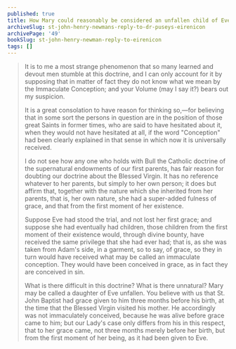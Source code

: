 ```yaml
---
published: true
title: How Mary could reasonably be considered an unfallen child of Eve
archiveSlug: st-john-henry-newmans-reply-to-dr-puseys-eirenicon
archivePage: '49'
bookSlug: st-john-henry-newman-reply-to-eirenicon
tags: []
---
```


> It is to me a most strange phenomenon that so many learned and devout men stumble at this doctrine, and I can only account for it by supposing that in matter of fact they do not know what we mean by the Immaculate Conception; and your Volume (may I say it?) bears out my suspicion.
>
> It is a great consolation to have reason for thinking so,—for believing that in some sort the persons in question are in the position of those great Saints in former times, who are said to have hesitated about it, when they would not have hesitated at all, if the word "Conception" had been clearly explained in that sense in which now it is universally received.
>
> I do not see how any one who holds with Bull the Catholic doctrine of the supernatural endowments of our first parents, has fair reason for doubting our doctrine about the Blessed Virgin. It has no reference whatever to her parents, but simply to her own person; it does but affirm that, together with the nature which she inherited from her parents, that is, her own nature, she had a super-added fulness of grace, and that from the first moment of her existence.
>
> Suppose Eve had stood the trial, and not lost her first grace; and suppose she had eventually had children, those children from the first moment of their existence would, through divine bounty, have received the same privilege that she had ever had; that is, as she was taken from Adam's side, in a garment, so to say, of grace, so they in turn would have received what may be called an immaculate conception. They would have been conceived in grace, as in fact they are conceived in sin.
>
> What is there difficult in this doctrine? What is there unnatural? Mary may be called a daughter of Eve unfallen. You believe with us that St. John Baptist had grace given to him three months before his birth, at the time that the Blessed Virgin visited his mother. He accordingly was not immaculately conceived, because he was alive before grace came to him; but our Lady's case only differs from his in this respect, that to her grace came, not three months merely before her birth, but from the first moment of her being, as it had been given to Eve.
